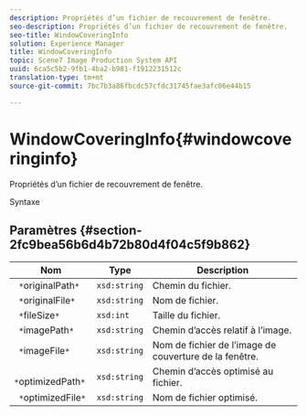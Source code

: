 ```yaml
---
description: Propriétés d’un fichier de recouvrement de fenêtre.
seo-description: Propriétés d’un fichier de recouvrement de fenêtre.
seo-title: WindowCoveringInfo
solution: Experience Manager
title: WindowCoveringInfo
topic: Scene7 Image Production System API
uuid: 6ca5c5b2-9fb1-4ba2-b981-f1912231512c
translation-type: tm+mt
source-git-commit: 7bc7b3a86fbcdc57cfdc31745fae3afc06e44b15

---
```



# WindowCoveringInfo{#windowcoveringinfo}

Propriétés d’un fichier de recouvrement de fenêtre.

Syntaxe

## Paramètres {#section-2fc9bea56b6d4b72b80d4f04c5f9b862}

| Nom | Type | Description |
|---|---|---|
| ` *`originalPath`*` | `xsd:string` | Chemin du fichier. |
| ` *`originalFile`*` | `xsd:string` | Nom de fichier. |
| ` *`fileSize`*` | `xsd:int` | Taille du fichier. |
| ` *`imagePath`*` | `xsd:string` | Chemin d’accès relatif à l’image. |
| ` *`imageFile`*` | `xsd:string` | Nom de fichier de l’image de couverture de la fenêtre. |
| ` *`optimizedPath`*` | `xsd:string` | Chemin d’accès optimisé au fichier. |
| ` *`optimizedFile`*` | `xsd:string` | Nom de fichier optimisé. |


